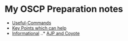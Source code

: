 # My OSCP Preparation notes

* [Useful-Commands](./useful-commands.md)
* [Key Points which can help](./key-points.md)
* [Informational](./info)
..* [AJP and Coyote](./info/ajp-Coyote.md) 